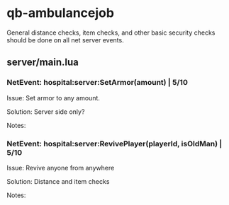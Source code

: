 # qb-ambulancejob 
General distance checks, item checks, and other basic security checks should be done on all net server events.

## server/main.lua

### NetEvent: hospital:server:SetArmor(amount) | 5/10
Issue: Set armor to any amount.

Solution: Server side only?

Notes: 


### NetEvent: hospital:server:RevivePlayer(playerId, isOldMan) | 5/10
Issue: Revive anyone from anywhere

Solution: Distance and item checks

Notes: 
